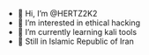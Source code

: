 - 👋 Hi, I’m @HERTZ2K2
- 👀 I’m interested in ethical hacking
- 🌱 I’m currently learning kali tools
- 💞️ Still in Islamic Republic of Iran

<!---
HERTZ2K2/HERTZ2K2 is a ✨ special ✨ repository because its `README.md` (this file) appears on your GitHub profile.
You can click the Preview link to take a look at your changes.
--->
